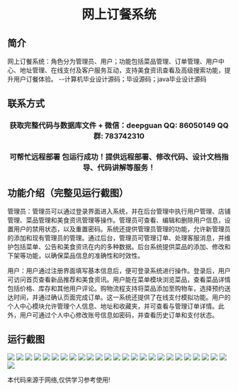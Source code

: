 <p><h1 align="center">网上订餐系统</h1></p>

## 简介
网上订餐系统：角色分为管理员、用户；功能包括菜品管理、订单管理、用户中心、地址管理、在线支付及客户服务互动，支持美食资讯查看及高级搜索功能，提升用户订餐体验。    --计算机毕业设计源码；毕设源码；java毕业设计源码


## 联系方式
<p><h3 align="center">获取完整代码与数据库文件 + 微信：deepguan QQ: 86050149 QQ群: 783742310</h3></p>
<p><h3 align="center">可帮忙远程部署 包运行成功！提供远程部署、修改代码、设计文档指导、代码讲解等服务！</h3></p>

## 功能介绍（完整见运行截图）
管理员：管理员可以通过登录界面进入系统，并在后台管理中执行用户管理、店铺管理、菜品管理和美食资讯管理等操作。管理员可查看、编辑和删除用户信息，设置用户的禁用状态，以及重置密码。系统还提供管理员管理的功能，允许新管理员的添加和现有管理员的管理。通过后台，管理员可管理订单、处理客服消息，并维护包括菜单、公告和美食资讯在内的多种数据。后台系统提供菜品的添加、修改和下架等功能，以确保菜品信息的准确性和时效性。

用户：用户通过注册界面填写基本信息后，便可登录系统进行操作。登录后，用户可访问首页查看新品推荐和美食资讯。用户能在菜单模块浏览菜品，查看菜品详情包括价格、库存和其他用户评论。购物流程支持将菜品添加至购物车，选择预约送达时间，并通过确认页面完成订单。这一系统还提供了在线支付模拟功能。用户的个人中心模块允许管理个人信息、地址和收藏夹，并可查看与管理订单详情。此外，用户可通过个人中心修改账号信息如密码，并查看历史订单和支付状态。


## 运行截图
![](https://bs-1329754181.cos.ap-shanghai.myqcloud.com/ssm/OnlineOrderingSystem/img/001.jpg)
![](https://bs-1329754181.cos.ap-shanghai.myqcloud.com/ssm/OnlineOrderingSystem/img/002.jpg)
![](https://bs-1329754181.cos.ap-shanghai.myqcloud.com/ssm/OnlineOrderingSystem/img/003.jpg)
![](https://bs-1329754181.cos.ap-shanghai.myqcloud.com/ssm/OnlineOrderingSystem/img/004.jpg)
![](https://bs-1329754181.cos.ap-shanghai.myqcloud.com/ssm/OnlineOrderingSystem/img/005.jpg)
![](https://bs-1329754181.cos.ap-shanghai.myqcloud.com/ssm/OnlineOrderingSystem/img/006.jpg)
![](https://bs-1329754181.cos.ap-shanghai.myqcloud.com/ssm/OnlineOrderingSystem/img/007.jpg)
![](https://bs-1329754181.cos.ap-shanghai.myqcloud.com/ssm/OnlineOrderingSystem/img/008.jpg)
![](https://bs-1329754181.cos.ap-shanghai.myqcloud.com/ssm/OnlineOrderingSystem/img/009.jpg)
![](https://bs-1329754181.cos.ap-shanghai.myqcloud.com/ssm/OnlineOrderingSystem/img/010.jpg)
![](https://bs-1329754181.cos.ap-shanghai.myqcloud.com/ssm/OnlineOrderingSystem/img/011.jpg)
![](https://bs-1329754181.cos.ap-shanghai.myqcloud.com/ssm/OnlineOrderingSystem/img/012.jpg)
![](https://bs-1329754181.cos.ap-shanghai.myqcloud.com/ssm/OnlineOrderingSystem/img/013.jpg)
![](https://bs-1329754181.cos.ap-shanghai.myqcloud.com/ssm/OnlineOrderingSystem/img/014.jpg)
![](https://bs-1329754181.cos.ap-shanghai.myqcloud.com/ssm/OnlineOrderingSystem/img/015.jpg)
![](https://bs-1329754181.cos.ap-shanghai.myqcloud.com/ssm/OnlineOrderingSystem/img/016.jpg)
![](https://bs-1329754181.cos.ap-shanghai.myqcloud.com/ssm/OnlineOrderingSystem/img/017.jpg)
![](https://bs-1329754181.cos.ap-shanghai.myqcloud.com/ssm/OnlineOrderingSystem/img/018.jpg)
![](https://bs-1329754181.cos.ap-shanghai.myqcloud.com/ssm/OnlineOrderingSystem/img/019.jpg)
![](https://bs-1329754181.cos.ap-shanghai.myqcloud.com/ssm/OnlineOrderingSystem/img/020.jpg)
![](https://bs-1329754181.cos.ap-shanghai.myqcloud.com/ssm/OnlineOrderingSystem/img/021.jpg)
![](https://bs-1329754181.cos.ap-shanghai.myqcloud.com/ssm/OnlineOrderingSystem/img/022.jpg)
![](https://bs-1329754181.cos.ap-shanghai.myqcloud.com/ssm/OnlineOrderingSystem/img/023.jpg)
![](https://bs-1329754181.cos.ap-shanghai.myqcloud.com/ssm/OnlineOrderingSystem/img/024.jpg)
![](https://bs-1329754181.cos.ap-shanghai.myqcloud.com/ssm/OnlineOrderingSystem/img/025.jpg)
![](https://bs-1329754181.cos.ap-shanghai.myqcloud.com/ssm/OnlineOrderingSystem/img/026.jpg)

<p>本代码来源于网络,仅供学习参考使用!</p>
